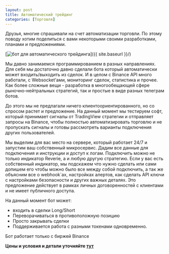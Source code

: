 ```yaml
---
layout: post
title: Автоматический трейдинг
categories: [Торговля]
---
```


Друзья, многие спрашивали на счет автоматизации торговли. По этому поводу хотим поделиться с вами некоторыми своими разработками, планами и предложениями. 

[<img src="{{ site.baseurl }}/images/serverschema.png" alt="бот для автоматического трейдинга"/>]({{ site.baseurl }}/)

Мы давно занимаемся программированием в разных направлениях. Для себя мы достаточно давно сделали бота который автоматически может входить/выходить из сделок. И в целом с Binance API много работали, с Websocket’ами, мониторинг сделок, статистика и прочее. Как более сложные вещи - разработка в многообещающей сфере рыночно-нейтральных стратегий, так и простые в виде разных телеграм ботов. 

До этого мы не предлагали ничего клиентоориентированного, но со спросом растет и предложение. На данный момент мы тестируем софт, который принимает сигналы от TradingView стратегии и отправляет запросы на Binance, чтобы полностью автоматизировать торговлю и не пропускать сигналы и готовы рассмотреть варианты подключения других пользователей.

Мы выделим для вас место на сервере, который работает 24/7 и запустим ваш собственный микросервис. Дадим все данные для подключения и инструкции и доступ к логам. Подключить можно не только индикатор Reverie, а и любую другую стратегию. Если у вас есть собственный индикатор, мы подскажем что нужно сделать или сами допишем его чтобы можно было все между собой подключить, а так же объясним все о webhook`ах, настройках алертов, как сделать API ключи с настройками безопасности и других важных деталях. Это предложение действует в рамках личных договоренностей с клиентами и не имеет публичного доступа.

На данный момент бот может:
- входить в сделки Long/Short
- Переворачиваться в противоположную позицию
- Просто закрывать сделки
- Поддерживается работа с разными токенами одновременно.

Бот работает только с биржей Binance

**Цены и условия и детали уточняйте [тут](https://t.me/engineerios)**
